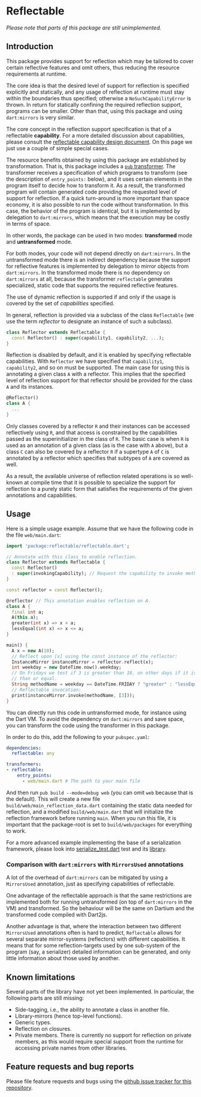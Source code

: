 # Reflectable

*Please note that parts of this package are still unimplemented.*

## Introduction

This package provides support for reflection which may be tailored to cover
certain reflective features and omit others, thus reducing the resource
requirements at runtime.

The core idea is that the desired level of support for reflection is specified
explicitly and statically, and any usage of reflection at runtime must stay
within the boundaries thus specified; otherwise a `NoSuchCapabilityError` is
thrown. In return for statically confining the required reflection support,
programs can be smaller. Other than that, using this package and using
`dart:mirrors` is very similar.

The core concept in the reflection support specification is that of a
reflectable **capability**. For a more detailed discussion about capabilities,
please consult the [reflectable capability design document][1]. On this page we
just use a couple of simple special cases.

[1]: https://github.com/dart-lang/reflectable/blob/master/reflectable/doc/TheDesignofReflectableCapabilities.pdf

The resource benefits obtained by using this package are established by
transformation. That is, this package includes a [`pub` transformer][2]. The
transformer receives a specification of which programs to transform (see the
description of `entry_points:` below), and it uses certain elements in the
program itself to decide how to transform it. As a result, the transformed
program will contain generated code providing the requested level of support for
reflection. If a quick turn-around is more important than space economy, it is
also possible to run the code without transformation. In this case, the behavior
of the program is identical, but it is implemented by delegation to
`dart:mirrors`, which means that the execution may be costly in terms of space.

[2]: https://www.dartlang.org/tools/pub/assets-and-transformers.html

In other words, the package can be used in two modes: **transformed** mode and
**untransformed** mode.

For both modes, your code will not depend directly on `dart:mirrors`. In the
untransformed mode there is an indirect dependency because the support for
reflective features is implemented by delegation to mirror objects from
`dart:mirrors`. In the transformed mode there is no dependency on `dart:mirrors`
at all, because the transformer `reflectable` generates specialized, static code
that supports the required reflective features.

The use of dynamic reflection is supported if and only if the usage is covered
by the set of *capabilities* specified.

In general, reflection is provided via a subclass of the class
`Reflectable` (we use the term *reflector* to designate an instance of such a
subclass).

```dart
class Reflector extends Reflectable {
  const Reflector() : super(capability1, capability2, ...);
}
```

Reflection is disabled by default, and it is enabled by specifying reflectable
capabilities. With `Reflector` we have specified that `capability1`,
`capability2`, and so on must be supported. The main case for using this is
annotating a given class `A` with a reflector. This implies that the specified
level of reflection support for that reflector should be provided for the class
`A` and its instances.

```dart
@Reflector()
class A {
  ...
}
```

Only classes covered by a reflector `R` and their instances can be accessed
reflectively using `R`, and that access is constrained by the capabilities
passed as the superinitializer in the class of `R`. The basic case is when `R`
is used as an annotation of a given class (as is the case with `A` above), but a
class `C` can also be covered by a reflector `R` if a supertype `A` of `C` is
annotated by a reflector which specifies that subtypes of `A` are covered as
well.

As a result, the available universe of reflection related operations is so
well-known at compile time that it is possible to specialize the support for
reflection to a purely static form that satisfies the requirements of the given
annotations and capabilities.

## Usage

Here is a simple usage example. Assume that we have the following code in the
file `web/main.dart`:

```dart
import 'package:reflectable/reflectable.dart';

// Annotate with this class to enable reflection.
class Reflector extends Reflectable {
  const Reflector()
  : super(invokingCapability); // Request the capability to invoke methods.
}

const reflector = const Reflector();

@reflector // This annotation enables reflection on A.
class A {
  final int a;
  A(this.a);
  greater(int x) => x > a;
  lessEqual(int x) => x <= a;
}

main() {
  A x = new A(10);
  // Reflect upon [x] using the const instance of the reflector:
  InstanceMirror instanceMirror = reflector.reflect(x);
  int weekday = new DateTime.now().weekday;
  // On Fridays we test if 3 is greater than 10, on other days if it is less
  // than or equal.
  String methodName = weekday == DateTime.FRIDAY ? "greater" : "lessEqual";
  // Reflectable invocation:
  print(instanceMirror.invoke(methodName, [3]));
}
```

You can directly run this code in untransformed mode, for instance using the
Dart VM. To avoid the dependency on `dart:mirrors` and save space, you can
transform the code using the transformer in this package.

In order to do this, add the following to your `pubspec.yaml`:
```yaml
dependencies:
  reflectable: any

transformers:
- reflectable:
    entry_points:
      - web/main.dart # The path to your main file
```

And then run `pub build --mode=debug web` (you can omit `web` because that
is the default). This will create a new file
`build/web/main_reflection_data.dart` containing the static data needed for
reflection, and a modified `build/web/main.dart` that will initialize the
reflection framework before running `main`. When you run this file, it is
important that the package-root is set to `build/web/packages` for everything to
work.

For a more advanced example implementing the base of a serialization framework,
please look into [serialize_test.dart][3] test and its [library][4].

[3]: https://github.com/dart-lang/reflectable/test_reflectable/test/serialize_test.dart
[4]: https://github.com/dart-lang/reflectable/test_reflectable/lib/serialize.dart


### Comparison with `dart:mirrors` with `MirrorsUsed` annotations

A lot of the overhead of `dart:mirrors` can be mitigated by using a
`MirrorsUsed` annotation, just as specifying capabilities of reflectable.

One advantage of the reflectable approach is that the same restrictions are
implemented both for running untransformed (on top of `dart:mirrors` in the VM)
and transformed. So the behaviour will be the same on Dartium and the
transformed code compiled with Dart2js.

Another advantage is that, where the interaction between two different
`MirrorsUsed` annotations often is hard to predict, `Reflectable` allows for
several separate mirror-systems (reflectors) with different capabilities. It
means that for some reflection-targets used by one sub-system of the program
(say, a serializer) detailed information can be generated, and only little
information about those used by another.


## Known limitations

Several parts of the library have not yet been implemented. In particular, the
following parts are still missing:

- Side-tagging, i.e., the ability to annotate a class in another file.
- Library-mirrors (hence top-level functions).
- Generic types.
- Reflection on closures.
- Private members. There is currently no support for reflection on private
members, as this would require special support from the runtime for accessing
private names from other libraries.

## Feature requests and bug reports

Please file feature requests and bugs using the
[github issue tracker for this repository][5].

[5]: https://github.com/dart-lang/reflectable/issues
